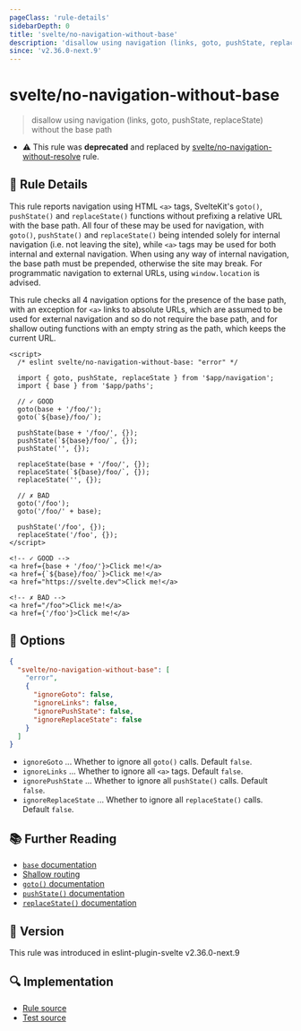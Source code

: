 ```yaml
---
pageClass: 'rule-details'
sidebarDepth: 0
title: 'svelte/no-navigation-without-base'
description: 'disallow using navigation (links, goto, pushState, replaceState) without the base path'
since: 'v2.36.0-next.9'
---
```


# svelte/no-navigation-without-base

> disallow using navigation (links, goto, pushState, replaceState) without the base path

- :warning: This rule was **deprecated** and replaced by [svelte/no-navigation-without-resolve](no-navigation-without-resolve.md) rule.

## :book: Rule Details

This rule reports navigation using HTML `<a>` tags, SvelteKit's `goto()`, `pushState()` and `replaceState()` functions without prefixing a relative URL with the base path. All four of these may be used for navigation, with `goto()`, `pushState()` and `replaceState()` being intended solely for internal navigation (i.e. not leaving the site), while `<a>` tags may be used for both internal and external navigation. When using any way of internal navigation, the base path must be prepended, otherwise the site may break. For programmatic navigation to external URLs, using `window.location` is advised.

This rule checks all 4 navigation options for the presence of the base path, with an exception for `<a>` links to absolute URLs, which are assumed to be used for external navigation and so do not require the base path, and for shallow outing functions with an empty string as the path, which keeps the current URL.

<!--eslint-skip-->

```svelte
<script>
  /* eslint svelte/no-navigation-without-base: "error" */

  import { goto, pushState, replaceState } from '$app/navigation';
  import { base } from '$app/paths';

  // ✓ GOOD
  goto(base + '/foo/');
  goto(`${base}/foo/`);

  pushState(base + '/foo/', {});
  pushState(`${base}/foo/`, {});
  pushState('', {});

  replaceState(base + '/foo/', {});
  replaceState(`${base}/foo/`, {});
  replaceState('', {});

  // ✗ BAD
  goto('/foo');
  goto('/foo/' + base);

  pushState('/foo', {});
  replaceState('/foo', {});
</script>

<!-- ✓ GOOD -->
<a href={base + '/foo/'}>Click me!</a>
<a href={`${base}/foo/`}>Click me!</a>
<a href="https://svelte.dev">Click me!</a>

<!-- ✗ BAD -->
<a href="/foo">Click me!</a>
<a href={'/foo'}>Click me!</a>
```

## :wrench: Options

```json
{
  "svelte/no-navigation-without-base": [
    "error",
    {
      "ignoreGoto": false,
      "ignoreLinks": false,
      "ignorePushState": false,
      "ignoreReplaceState": false
    }
  ]
}
```

- `ignoreGoto` ... Whether to ignore all `goto()` calls. Default `false`.
- `ignoreLinks` ... Whether to ignore all `<a>` tags. Default `false`.
- `ignorePushState` ... Whether to ignore all `pushState()` calls. Default `false`.
- `ignoreReplaceState` ... Whether to ignore all `replaceState()` calls. Default `false`.

## :books: Further Reading

- [`base` documentation](https://svelte.dev/docs/kit/$app-paths#base)
- [Shallow routing](https://svelte.dev/docs/kit/shallow-routing)
- [`goto()` documentation](https://svelte.dev/docs/kit/$app-navigation#goto)
- [`pushState()` documentation](https://svelte.dev/docs/kit/$app-navigation#pushState)
- [`replaceState()` documentation](https://svelte.dev/docs/kit/$app-navigation#replaceState)

## :rocket: Version

This rule was introduced in eslint-plugin-svelte v2.36.0-next.9

## :mag: Implementation

- [Rule source](https://github.com/sveltejs/eslint-plugin-svelte/blob/main/packages/eslint-plugin-svelte/src/rules/no-navigation-without-base.ts)
- [Test source](https://github.com/sveltejs/eslint-plugin-svelte/blob/main/packages/eslint-plugin-svelte/tests/src/rules/no-navigation-without-base.ts)
